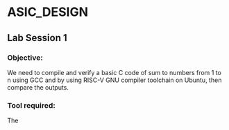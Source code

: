 # ASIC_DESIGN
<h2>Lab Session 1</h2>
<h3>Objective:</h3>
We need to compile and verify a basic C code of sum to numbers from 1 to n using GCC and by using RISC-V GNU compiler toolchain on Ubuntu, then compare the outputs.
<h3>Tool required:</h3>
The 
